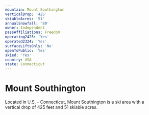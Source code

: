 ```yaml
---
mountain: Mount Southington
verticalDrop: '425'
skiableAcres: '51'
annualSnowfall: '80'
owner: Independent
passAffiliations: Freedom
operating2425: 'Yes'
operated2324: 'Yes'
surfaceLiftsOnly: 'No'
openToPublic: 'Yes'
skied: 'Yes'
country: USA
state: Connecticut
---
```


# Mount Southington

Located in U.S. - Connecticut, Mount Southington is a ski area with a vertical drop of 425 feet and 51 skiable acres.

